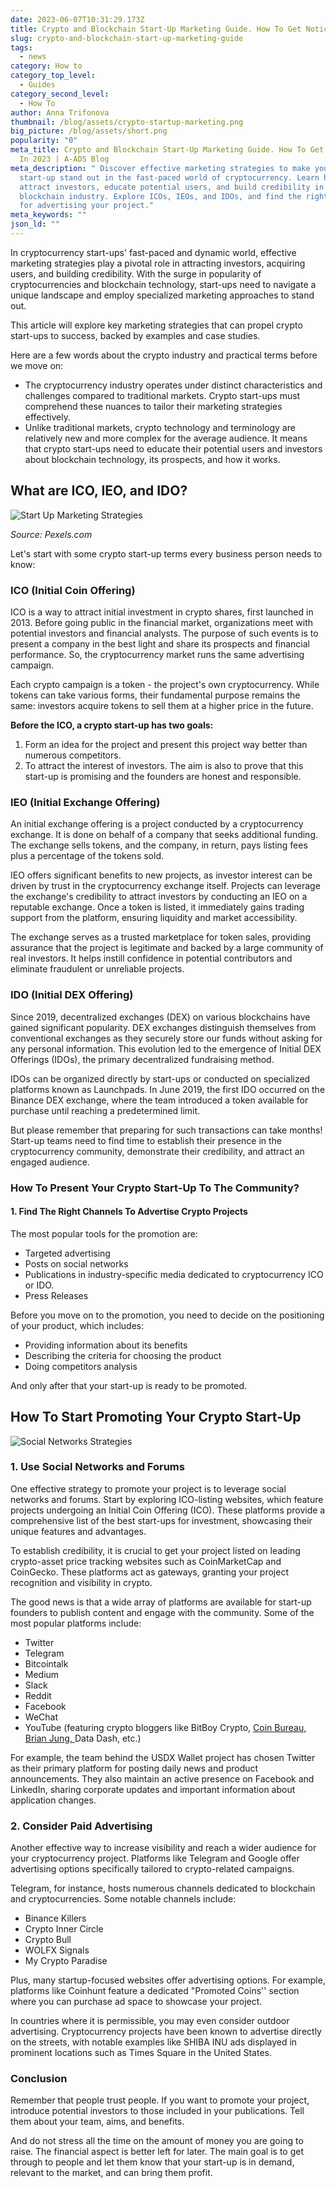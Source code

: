 ```yaml
---
date: 2023-06-07T10:31:29.173Z
title: Crypto and Blockchain Start-Up Marketing Guide. How To Get Noticed In 2023
slug: crypto-and-blockchain-start-up-marketing-guide
tags:
  - news
category: How to
category_top_level:
  - Guides
category_second_level:
  - How To
author: Anna Trifonova
thumbnail: /blog/assets/crypto-startup-marketing.png
big_picture: /blog/assets/short.png
popularity: "0"
meta_title: Crypto and Blockchain Start-Up Marketing Guide. How To Get Noticed
  In 2023 | A-ADS Blog
meta_description: " Discover effective marketing strategies to make your crypto
  start-up stand out in the fast-paced world of cryptocurrency. Learn how to
  attract investors, educate potential users, and build credibility in the
  blockchain industry. Explore ICOs, IEOs, and IDOs, and find the right channels
  for advertising your project."
meta_keywords: ""
json_ld: ""
---
```

In cryptocurrency start-ups' fast-paced and dynamic world, effective marketing strategies play a pivotal role in attracting investors, acquiring users, and building credibility. With the surge in popularity of cryptocurrencies and blockchain technology, start-ups need to navigate a unique landscape and employ specialized marketing approaches to stand out. 

This article will explore key marketing strategies that can propel crypto start-ups to success, backed by examples and case studies.

Here are a few words about the crypto industry and practical terms before we move on:

* The cryptocurrency industry operates under distinct characteristics and challenges compared to traditional markets. Crypto start-ups must comprehend these nuances to tailor their marketing strategies effectively. 
* Unlike traditional markets, crypto technology and terminology are relatively new and more complex for the average audience. It means that crypto start-ups need to educate their potential users and investors about blockchain technology, its prospects, and how it works. 

## What are ICO, IEO, and IDO? 

![Start Up Marketing Strategies ](/blog/assets/pexels-canva-studio-3194521.jpg "Start Up Marketing Strategies ")

*Source: Pexels.com*

Let's start with some crypto start-up terms every business person needs to know:

### ICO (Initial Coin Offering)

ICO is a way to attract initial investment in crypto shares, first launched in 2013. Before going public in the financial market, organizations meet with potential investors and financial analysts. The purpose of such events is to present a company in the best light and share its prospects and financial performance. So, the cryptocurrency market runs the same advertising campaign.

Each crypto campaign is a token - the project's own cryptocurrency. While tokens can take various forms, their fundamental purpose remains the same: investors acquire tokens to sell them at a higher price in the future.

**Before the ICO, a crypto start-up has two goals:** 

1. Form an idea for the project and present this project way better than numerous competitors.
2. To attract the interest of investors. The aim is also to prove that this start-up is promising and the founders are honest and responsible.

### IEO (Initial Exchange Offering)

An initial exchange offering is a project conducted by a cryptocurrency exchange. It is done on behalf of a company that seeks additional funding. The exchange sells tokens, and the company, in return, pays listing fees plus a percentage of the tokens sold.

IEO offers significant benefits to new projects, as investor interest can be driven by trust in the cryptocurrency exchange itself. Projects can leverage the exchange's credibility to attract investors by conducting an IEO on a reputable exchange. Once a token is listed, it immediately gains trading support from the platform, ensuring liquidity and market accessibility. 

The exchange serves as a trusted marketplace for token sales, providing assurance that the project is legitimate and backed by a large community of real investors. It helps instill confidence in potential contributors and eliminate fraudulent or unreliable projects.

### IDO (Initial DEX Offering)

Since 2019, decentralized exchanges (DEX) on various blockchains have gained significant popularity. DEX exchanges distinguish themselves from conventional exchanges as they securely store our funds without asking for any personal information. This evolution led to the emergence of Initial DEX Offerings (IDOs), the primary decentralized fundraising method.

IDOs can be organized directly by start-ups or conducted on specialized platforms known as Launchpads. In June 2019, the first IDO occurred on the Binance DEX exchange, where the team introduced a token available for purchase until reaching a predetermined limit.

But please remember that preparing for such transactions can take months! Start-up teams need to find time to establish their presence in the cryptocurrency community, demonstrate their credibility, and attract an engaged audience. 

### How To Present Your Crypto Start-Up To The Community?

#### 1. Find The Right Channels To Advertise Crypto Projects

The most popular tools for the promotion are:

* Targeted advertising
* Posts on social networks
* Publications in industry-specific media dedicated to cryptocurrency ICO or IDO.
* Press Releases 

Before you move on to the promotion, you need to decide on the positioning of your product, which includes:

* Providing information about its benefits 
* Describing the criteria for choosing the product
* Doing competitors analysis 

And only after that your start-up is ready to be promoted.

## How To Start Promoting Your Crypto Start-Up

![Social Networks Strategies ](/blog/assets/pexels-pixabay-147413.jpg "Social Networks Strategies ")

### 1. Use Social Networks and Forums

One effective strategy to promote your project is to leverage social networks and forums. Start by exploring ICO-listing websites, which feature projects undergoing an Initial Coin Offering (ICO). These platforms provide a comprehensive list of the best start-ups for investment, showcasing their unique features and advantages.

To establish credibility, it is crucial to get your project listed on leading crypto-asset price tracking websites such as CoinMarketCap and CoinGecko. These platforms act as gateways, granting your project recognition and visibility in crypto.

The good news is that a wide array of platforms are available for start-up founders to publish content and engage with the community. Some of the most popular platforms include:

* Twitter
* Telegram
* Bitcointalk
* Medium
* Slack
* Reddit
* Facebook
* WeChat
* YouTube (featuring crypto bloggers like BitBoy Crypto, [Coin Bureau, ](https://influencermarketinghub.com/crypto-youtube-channels/#toc-1)[Brian Jung, ](https://influencermarketinghub.com/crypto-youtube-channels/#toc-4)Data Dash, etc.)

For example, the team behind the USDX Wallet project has chosen Twitter as their primary platform for posting daily news and product announcements. They also maintain an active presence on Facebook and LinkedIn, sharing corporate updates and important information about application changes.

### 2. Consider Paid Advertising

Another effective way to increase visibility and reach a wider audience for your cryptocurrency project. Platforms like Telegram and Google offer advertising options specifically tailored to crypto-related campaigns. 

Telegram, for instance, hosts numerous channels dedicated to blockchain and cryptocurrencies. Some notable channels include:

* Binance Killers
* Crypto Inner Circle
* Crypto Bull
* WOLFX Signals
* My Crypto Paradise

Plus, many startup-focused websites offer advertising options. For example, platforms like Coinhunt feature a dedicated "Promoted Coins'' section where you can purchase ad space to showcase your project.

In countries where it is permissible, you may even consider outdoor advertising. Cryptocurrency projects have been known to advertise directly on the streets, with notable examples like SHIBA INU ads displayed in prominent locations such as Times Square in the United States.

### Conclusion

Remember that people trust people. If you want to promote your project, introduce potential investors to those included in your publications. Tell them about your team, aims, and benefits. 

And do not stress all the time on the amount of money you are going to raise. The financial aspect is better left for later. The main goal is to get through to people and let them know that your start-up is in demand, relevant to the market, and can bring them profit.